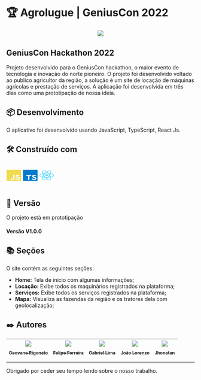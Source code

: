 # :trophy: Agrolugue | GeniusCon 2022

<p align="center">
  <img src="preview.gif" />
</p>

## GeniusCon Hackathon 2022

Projeto desenvolvido para o GeniusCon hackathon, o maior evento de tecnologia e inovação do norte pioneiro. O projeto foi desenvolvido voltado ao publico agricultor da região, a solução é um site de locação de máquinas agrícolas e prestação de serviços. A aplicação foi desenvolvida em três dias como uma prototipação de nossa ideia.

## 📦 Desenvolvimento

O aplicativo foi desenvolvido usando JavaScript, TypeScript, React Js.

## 🛠️ Construído com

<div style="display: inline_block"><br>
  <img align="center" alt="Felipe-Js" height="30" width="40" src="https://raw.githubusercontent.com/devicons/devicon/master/icons/javascript/javascript-plain.svg">
  <img align="center" alt="Felipe-Ts" height="30" width="40" src="https://raw.githubusercontent.com/devicons/devicon/master/icons/typescript/typescript-plain.svg">
  <img align="center" alt="Felipe-React" height="30" width="40" src="https://raw.githubusercontent.com/devicons/devicon/master/icons/react/react-original.svg">
</div><br>

## 📌 Versão

O projeto está em prototipação

#### Versão V1.0.0

## 📚 Seções

O site contém as seguintes seções:

- **Home:** Tela de início com algumas informações;
- **Locação:** Exibe todos os maquinários registrados na plataforma;
- **Serviços:** Exibe todos os serviços registrados na plataforma;
- **Mapa:** Visualiza as fazendas da região e os tratores dela com geolocalização;


## ✒️ Autores
| [<img src="https://avatars.githubusercontent.com/GeovaneRigonato" width=115><br><sub>Geovane Rigonato</sub>](https://github.com/GeovaneRigonato) | [<img src="https://avatars.githubusercontent.com/u/48157305?v=4" width=115><br><sub>Felipe Ferreira</sub>](https://github.com/FelipeFerreiraDev) | [<img src="https://avatars.githubusercontent.com/u/42157830?v=4" width=115><br><sub>Gabriel Lima</sub>](https://github.com/Gabriellimmaa) | [<img src="https://avatars.githubusercontent.com/u/88116603?v=4" width=115><br><sub>João Lorenzo</sub>](https://github.com/lorenzoMalutta) | [<img src="https://avatars.githubusercontent.com/Jh0wjso" width=115><br><sub>Jhonatan</sub>](https://github.com/Jh0wjso) |
| :---: | :---: | :---: | :---: | :---: 


---
Obrigado por ceder seu tempo lendo sobre o nosso trabalho.
